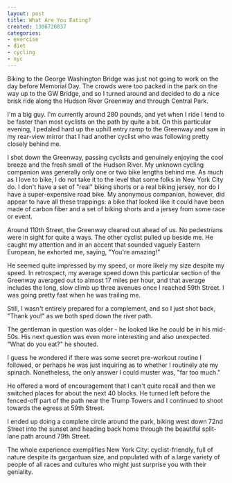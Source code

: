 ```yaml
---
layout: post
title: What Are You Eating?
created: 1306726837
categories:
- exercise
- diet
- cycling
- nyc
---
```


Biking to the George Washington Bridge was just not going to work on the day before Memorial Day. The crowds were too packed
in the park on the way up to the GW Bridge, and so I turned around and decided to do a nice brisk ride along the Hudson
River Greenway and through Central Park.

I'm a big guy. I'm currently around 280 pounds, and yet when I ride I tend to be faster than most cyclists on the path
by quite a bit. On this particular evening, I pedaled hard up the uphill entry ramp to the Greenway and saw in my rear-view
mirror that I had another cyclist who was following pretty closely behind me.

I shot down the Greenway, passing cyclists and genuinely enjoying the cool breeze and the fresh smell of the Hudson River.
My unknown cycling companion was generally only one or two bike lengths behind me. As much as I love to bike, I do not
take it to the level that some folks in New York City do. I don't have a set of "real" biking shorts or a real biking jersey,
nor do I have a super-expensive road bike. My anonymous companion, however, did appear to have all these trappings: a bike
that looked like it could have been made of carbon fiber and a set of biking shorts and a jersey from some race or event.

<!-- break -->

Around 110th Street, the Greenway cleared out ahead of us. No pedestrians were in sight for quite a ways. The other cyclist
pulled up beside me. He caught my attention and in an accent that sounded vaguely Eastern European, he exhorted me, saying,
"You're amazing!"

He seemed quite impressed by my speed, or more likely my size despite my speed. In retrospect, my average speed
down this particular section of the Greenway averaged out to almost 17 miles per hour, and that average includes the long,
slow climb up three avenues once I reached 59th Street. I was going pretty fast when he was trailing me.

Still, I wasn't entirely prepared for a complement, and so I just shot back, "Thank you!" as we both sped down the river path.

The gentleman in question was older - he looked like he could be in his mid-50s. His next question was even more interesting
and also unexpected. "What do you eat?" he shouted.

I guess he wondered if there was some secret pre-workout routine I followed, or perhaps he was just inquiring as to whether
I routinely ate my spinach. Nonetheless, the only answer I could muster was, "far too much."

He offered a word of encouragement that I can't quite recall and then we switched places for about the next 40 blocks. He
turned left before the fenced-off part of the path near the Trump Towers and I continued to shoot towards the egress at 59th
Street.

I ended up doing a complete circle around the park, biking west down 72nd Street into the sunset and heading back home through
the beautiful split-lane path around 79th Street.

The whole experience exemplifies New York City: cyclist-friendly, full of nature despite its gargantuan size, and populated
with of a large variety of people of all races and cultures who might just surprise you with their geniality.

